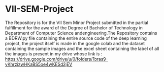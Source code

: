 # VII-SEM-Project
The Repository is for the VII Sem Minor Project submitted in the partial fulfillment for the award of the Degree of Bachelor of Technology in Department of Computer Science
andengineering.The Repository contains a BDRW.py file containing the entire source code of the deep learning project, the project itself is made in the google colab 
and the dataset containing the sample images and the excel sheet containing the label of all the images is present in my drive whose link is :
https://drive.google.com/drive/u/0/folders/1bras9-vKhrzizwHKaBS5oe4wKESd2jEV
